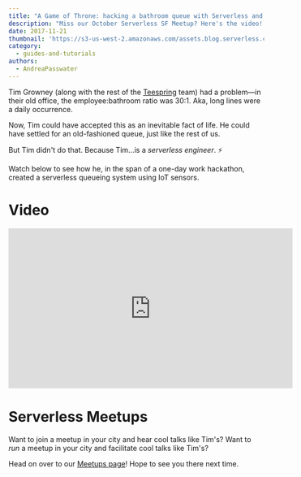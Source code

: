 ```yaml
---
title: "A Game of Throne: hacking a bathroom queue with Serverless and IoT"
description: "Miss our October Serverless SF Meetup? Here's the video! Learn how to hack a hectic bathroom queue serverless-ly with IoT sensors."
date: 2017-11-21
thumbnail: 'https://s3-us-west-2.amazonaws.com/assets.blog.serverless.com/game_throne.jpg'
category:
  - guides-and-tutorials
authors:
  - AndreaPasswater
---
```


Tim Growney (along with the rest of the [Teespring](https://teespring.com/) team) had a problem—in their old office, the employee:bathroom ratio was 30:1. Aka, long lines were a daily occurrence.

Now, Tim could have accepted this as an inevitable fact of life. He could have settled for an old-fashioned queue, just like the rest of us.

But Tim didn't do that. Because Tim...is a *serverless engineer*. ⚡️

Watch below to see how he, in the span of a one-day work hackathon, created a serverless queueing system using IoT sensors.

# Video

<iframe width="560" height="315" src="https://www.youtube.com/embed/StXBCwHAdU8" frameborder="0" allowfullscreen></iframe>

# Serverless Meetups

Want to join a meetup in your city and hear cool talks like Tim's? Want to *run* a meetup in your city and facilitate cool talks like Tim's?

Head on over to our [Meetups page](https://serverless.com/community/meetups/)! Hope to see you there next time.
